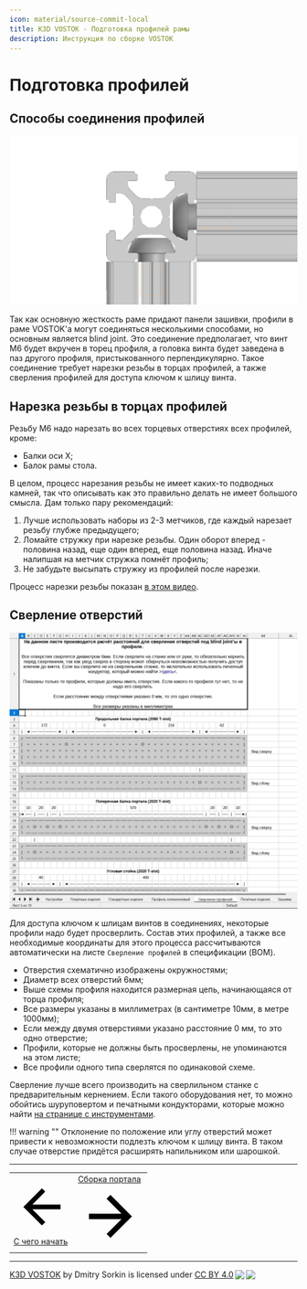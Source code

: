 ```yaml
---
icon: material/source-commit-local
title: K3D VOSTOK - Подготовка профилей рамы
description: Инструкция по сборке VOSTOK
---
```


# Подготовка профилей

## Способы соединения профилей

![blind joint](./pics/profile_preparation/blind_joint.png)

Так как основную жесткость раме придают панели зашивки, профили в раме VOSTOK'а могут соединяться несколькими способами, но основным является blind joint. Это соединение предполагает, что винт М6 будет вкручен в торец профиля, а головка винта будет заведена в паз другого профиля, пристыкованного перпендикулярно. Такое соединение требует нарезки резьбы в торцах профилей, а также сверления профилей для доступа ключом к шлицу винта.

## Нарезка резьбы в торцах профилей

Резьбу М6 надо нарезать во всех торцевых отверстиях всех профилей, кроме:

- Балки оси Х;
- Балок рамы стола.

В целом, процесс нарезания резьбы не имеет каких-то подводных камней, так что описывать как это правильно делать не имеет большого смысла. Дам только пару рекомендаций:

1. Лучше использовать наборы из 2-3 метчиков, где каждый нарезает резьбу глубже предыдущего;
2. Ломайте стружку при нарезке резьбы. Один оборот вперед - половина назад, еще один вперед, еще половина назад. Иначе налипшая на метчик стружка помнёт профиль;
3. Не забудьте высыпать стружку из профилей после нарезки.

Процесс нарезки резьбы показан [в этом видео](https://youtu.be/7GxtSSZW7pc?t=55).

## Сверление отверcтий 

![Holes page](./pics/profile_preparation/holes_page.png)

Для доступа ключом к шлицам винтов в соединениях, некоторые профили надо будет просверлить. Состав этих профилей, а также все необходимые координаты для этого процесса рассчитываются автоматически на листе `Сверление профилей` в спецификации (BOM). 

- Отверстия схематично изображены окружностями;
- Диаметр всех отверстий 6мм;
- Выше схемы профиля находится размерная цепь, начинающаяся от торца профиля;
- Все размеры указаны в миллиметрах (в сантиметре 10мм, в метре 1000мм);
- Если между двумя отверстиями указано расстояние 0 мм, то это одно отверстие;
- Профили, которые не должны быть просверлены, не упоминаются на этом листе;
- Все профили одного типа сверлятся по одинаковой схеме.

Сверление лучше всего производить на сверлильном станке с предварительным кернением. Если такого оборудования нет, то можно обойтись шуруповертом и печатными кондукторами, которые можно найти [на странице с инструментами](./tools.md).

!!! warning ""
    Отклонение по положение или углу отверстий может привести к невозможности подлезть ключом к шлицу винта. В таком случае отверстие придётся расширять напильником или шарошкой.

---

<table class="navitable">
    <tbody>
        <tr>
            <td><a class="md-button" href="../guide_index" style="width: 100%; padding-left: 0em; padding-right: 0em;"><span class="twemoji"><svg xmlns="http://www.w3.org/2000/svg" viewBox="0 0 24 24"><path d="M20 11v2H8l5.5 5.5-1.42 1.42L4.16 12l7.92-7.92L13.5 5.5 8 11h12Z"></path></svg></span> С чего начать</a></td>
            <td><a class="md-button" href="../portal" style="width: 100%; padding-left: 0em; padding-right: 0em;">Сборка портала <span class="twemoji"><svg xmlns="http://www.w3.org/2000/svg" viewBox="0 0 24 24"><path d="M4 11v2h12l-5.5 5.5 1.42 1.42L19.84 12l-7.92-7.92L10.5 5.5 16 11H4Z"></path></svg></span></a></td>
        </tr>
    </tbody>
</table>

<script type="text/javascript">
  DiscourseEmbed = {
    discourseUrl: 'https://forum.k3d.tech/',
    discourseEmbedUrl: 'https://k3d.tech/vostok/profiles_preparation/',
    // className: 'CLASS_NAME',
  };

  (function() {
    var d = document.createElement('script'); d.type = 'text/javascript'; d.async = true;
    d.src = DiscourseEmbed.discourseUrl + 'javascripts/embed.js';
    (document.getElementsByTagName('head')[0] || document.getElementsByTagName('body')[0]).appendChild(d);
  })();
</script>

---

<p xmlns:cc="http://creativecommons.org/ns#" xmlns:dct="http://purl.org/dc/terms/"><a property="dct:title" rel="cc:attributionURL" href="https://k3d.tech/vostok/">K3D VOSTOK</a> by <span property="cc:attributionName">Dmitry Sorkin</span> is licensed under <a href="http://creativecommons.org/licenses/by/4.0/?ref=chooser-v1" target="_blank" rel="license noopener noreferrer" style="display:inline-block;">CC BY 4.0<img style="height:22px!important;margin-left:3px;vertical-align:text-bottom;" src="https://mirrors.creativecommons.org/presskit/icons/cc.svg?ref=chooser-v1"><img style="height:22px!important;margin-left:3px;vertical-align:text-bottom;" src="https://mirrors.creativecommons.org/presskit/icons/by.svg?ref=chooser-v1"></a></p>